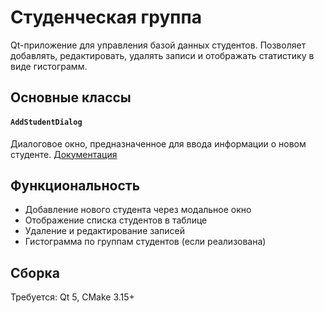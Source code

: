 # Студенческая группа

Qt-приложение для управления базой данных студентов. Позволяет добавлять, редактировать, удалять записи и отображать статистику в виде гистограмм.

## Основные классы

#### `AddStudentDialog`

Диалоговое окно, предназначенное для ввода информации о новом студенте. [Документация](chartwindow.h)

## Функциональность

- Добавление нового студента через модальное окно
- Отображение списка студентов в таблице
- Удаление и редактирование записей
- Гистограмма по группам студентов (если реализована)

## Сборка

Требуется: Qt 5, CMake 3.15+
